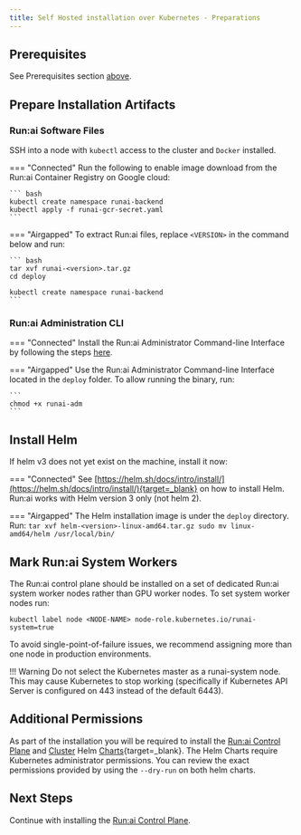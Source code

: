```yaml
---
title: Self Hosted installation over Kubernetes - Preparations
---
```


## Prerequisites 

See Prerequisites section [above](prerequisites.md).


## Prepare Installation Artifacts

### Run:ai Software Files

SSH into a node with `kubectl` access to the cluster and `Docker` installed.


=== "Connected"
    Run the following to enable image download from the Run:ai Container Registry on Google cloud:

    ``` bash
    kubectl create namespace runai-backend
    kubectl apply -f runai-gcr-secret.yaml
    ```

=== "Airgapped" 
    To extract Run:ai files, replace `<VERSION>` in the command below and run: 

    ``` bash
    tar xvf runai-<version>.tar.gz
    cd deploy

    kubectl create namespace runai-backend
    ```
 

### Run:ai Administration CLI

=== "Connected"
    Install the Run:ai Administrator Command-line Interface by following the steps [here](../../config/cli-admin-install.md).

=== "Airgapped" 
    Use the Run:ai Administrator Command-line Interface located in the `deploy` folder. To allow running the binary, run: 
    
    ```
    chmod +x runai-adm
    ``` 
    


## Install Helm

If helm v3 does not yet exist on the machine, install it now:


=== "Connected"
    See [https://helm.sh/docs/intro/install/](https://helm.sh/docs/intro/install/){target=_blank} on how to install Helm. Run:ai works with Helm version 3 only (not helm 2).


=== "Airgapped"
    The Helm installation image is under the `deploy` directory. Run:
    ```
    tar xvf helm-<version>-linux-amd64.tar.gz
    sudo mv linux-amd64/helm /usr/local/bin/
    ```  


## Mark Run:ai System Workers

The Run:ai control plane should be installed on a set of dedicated Run:ai system worker nodes rather than GPU worker nodes. To set system worker nodes run:

```
kubectl label node <NODE-NAME> node-role.kubernetes.io/runai-system=true
```

To avoid single-point-of-failure issues, we recommend assigning more than one node in production environments. 

!!! Warning
    Do not select the Kubernetes master as a runai-system node. This may cause Kubernetes to stop working (specifically if Kubernetes API Server is configured on 443 instead of the default 6443).

## Additional Permissions

As part of the installation you will be required to install the [Run:ai Control Plane](backend.md) and [Cluster](cluster.md) Helm [Charts](https://helm.sh/){target=_blank}. The Helm Charts require Kubernetes administrator permissions. You can review the exact permissions provided by using the `--dry-run` on both helm charts. 


## Next Steps

Continue with installing the [Run:ai Control Plane](backend.md).
